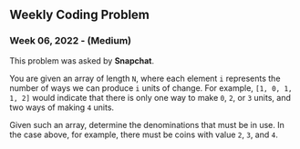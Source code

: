 
## Weekly Coding Problem

### Week 06, 2022 - (Medium)

This problem was asked by **Snapchat**.

You are given an array of length ```N```, where each element ```i``` represents the number of ways we can produce ```i``` units of change. For example, ```[1, 0, 1, 1, 2]``` would indicate that there is only one way to make ```0```, ```2```, or ```3``` units, and two ways of making ```4``` units.

Given such an array, determine the denominations that must be in use. In the case above, for example, there must be coins with value ```2```, ```3```, and ```4```.